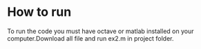# How to run   #

To run the code you must have octave or matlab installed on your computer.Download all file and run ex2.m in project folder.
